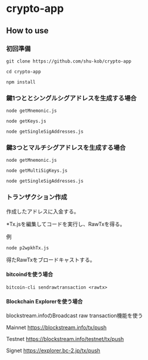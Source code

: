 # crypto-app

## How to use

### 初回準備

```
git clone https://github.com/shu-kob/crypto-app

cd crypto-app

npm install
```


### 鍵1つととシングルシグアドレスを生成する場合

```
node getMnemonic.js

node getKeys.js

node getSingleSigAddresses.js
```

### 鍵3つとマルチシグアドレスを生成する場合

```
node getMnemonic.js

node getMultiSigKeys.js

node getSingleSigAddresses.js
```

### トランザクション作成

作成したアドレスに入金する。

*Tx.jsを編集してコードを実行し、RawTxを得る。

例

```
node p2wpkhTx.js
```

得たRawTxをブロードキャストする。

#### bitcoindを使う場合

```
bitcoin-cli sendrawtransaction <rawtx>
```

#### Blockchain Explorerを使う場合

blockstream.infoのBroadcast raw transaction機能を使う

Mainnet
https://blockstream.info/tx/push

Testnet
https://blockstream.info/testnet/tx/push

Signet
https://explorer.bc-2.jp/tx/push
